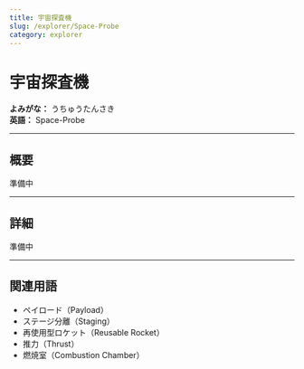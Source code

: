 ```yaml
---
title: 宇宙探査機
slug: /explorer/Space-Probe
category: explorer
---
```


# 宇宙探査機

**よみがな：** うちゅうたんさき  
**英語：** Space-Probe  

---

## 概要

準備中

---

## 詳細

準備中

---

## 関連用語

- ペイロード（Payload）
- ステージ分離（Staging）
- 再使用型ロケット（Reusable Rocket）
- 推力（Thrust）
- 燃焼室（Combustion Chamber）

